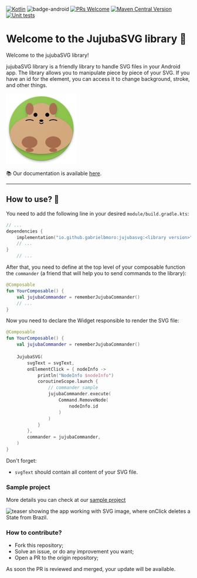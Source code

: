 [![Kotlin](https://img.shields.io/badge/kotlin-1.9.23-blue.svg?logo=kotlin)](http://kotlinlang.org)
![badge-android](http://img.shields.io/badge/platform-android-6EDB8D.svg?style=flat)
[![PRs Welcome](https://img.shields.io/badge/PRs-welcome-brightgreen.svg)](https://github.com/gabrielbmoro/MovieDB-Android/issues)
[![Maven Central Version](https://img.shields.io/maven-central/v/io.github.gabrielbmoro/jujubasvg)](https://central.sonatype.com/artifact/io.github.gabrielbmoro/jujubasvg)
[![Unit tests](https://github.com/CodandoTV/jujubaSVG/actions/workflows/pr.yml/badge.svg)](https://github.com/CodandoTV/jujubaSVG/actions/workflows/pr.yml)

# Welcome to the JujubaSVG library 👋

Welcome to the jujubaSVG library!

jujubaSVG library is a friendly library to handle SVG files in your Android app. The library allows you to manipulate piece by piece of your SVG. If you have an id for the element, you can access it to change background, stroke, and other things.

<img src="img/jujube_icon.png" />

📚 Our documentation is available [here](https://github.com/gabrielbmoro/jujubaSVG/wiki).

---


## How to use? 🤔

You need to add the following line in your desired `module/build.gradle.kts`:

```kotlin
// ...
dependencies {
    implementation("io.github.gabrielbmoro:jujubasvg:<library version>")
    // ...
}
    // ...
```

After that, you need to define at the top level of your composable function the
`commander` (a friend that will help you to send commands to the library):

```kotlin
@Composable
fun YourComposable() {
    val jujubaCommander = rememberJujubaCommander()
    // ...
}
```

Now you need to declare the Widget responsible to render the SVG file:

```kotlin
@Composable
fun YourComposable() {
    val jujubaCommander = rememberJujubaCommander()

    JujubaSVG(
        svgText = svgText,
        onElementClick = { nodeInfo ->
            println("NodeInfo $nodeInfo")
            coroutineScope.launch {
                // commander sample
                jujubaCommander.execute(
                    Command.RemoveNode(
                        nodeInfo.id
                    )
                )
            }
        },
        commander = jujubaCommander,
    )
}
```

Don't forget:

- `svgText` should contain all content of your SVG file.

### Sample project

More details you can check at our [sample project](sampleApp)

<img src="img/teaser.gif" height="500"  alt="teaser showing the app working with SVG image, where onClick deletes a State from Brazil."/>

### How to contribute?

- Fork this repository;
- Solve an issue, or do any improvement you want;
- Open a PR to the origin repository;

As soon the PR is reviewed and merged, your update will be available.
